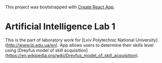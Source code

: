 This project was bootstrapped with [Create React App](https://github.com/facebookincubator/create-react-app).

# Artificial Intelligence Lab 1

This is the part of laboratory work for [Lviv Polytechnic National University] (http://www.lp.edu.ua/en).
App allows users to determine their skills level using [Dreyfus model of skill acquisition] (https://en.wikipedia.org/wiki/Dreyfus_model_of_skill_acquisition).